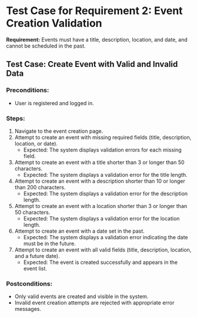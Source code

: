 # Test Case for Requirement 2: Event Creation Validation

**Requirement:**
Events must have a title, description, location, and date, and cannot be scheduled in the past.

## Test Case: Create Event with Valid and Invalid Data

### Preconditions:

- User is registered and logged in.

### Steps:

1. Navigate to the event creation page.
2. Attempt to create an event with missing required fields (title, description, location, or date).
   - Expected: The system displays validation errors for each missing field.
3. Attempt to create an event with a title shorter than 3 or longer than 50 characters.
   - Expected: The system displays a validation error for the title length.
4. Attempt to create an event with a description shorter than 10 or longer than 200 characters.
   - Expected: The system displays a validation error for the description length.
5. Attempt to create an event with a location shorter than 3 or longer than 50 characters.
   - Expected: The system displays a validation error for the location length.
6. Attempt to create an event with a date set in the past.
   - Expected: The system displays a validation error indicating the date must be in the future.
7. Attempt to create an event with all valid fields (title, description, location, and a future date).
   - Expected: The event is created successfully and appears in the event list.

### Postconditions:

- Only valid events are created and visible in the system.
- Invalid event creation attempts are rejected with appropriate error messages.
